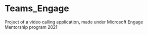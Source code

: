 # Teams_Engage
Project of a video calling application, made under Microsoft Engage Mentorship program 2021
